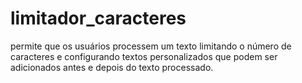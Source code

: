 # limitador_caracteres
permite que os usuários processem um texto limitando o número de caracteres e configurando textos personalizados que podem ser adicionados antes e depois do texto processado. 
